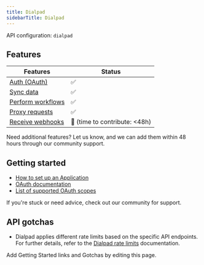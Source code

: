 ```yaml
---
title: Dialpad
sidebarTitle: Dialpad
---
```


API configuration: `dialpad`

## Features

| Features | Status |
| - | - |
| [Auth (OAuth)](/integrate/guides/authorize-an-api) | ✅ |
| [Sync data](/integrate/guides/sync-data-from-an-api) | ✅ |
| [Perform workflows](/integrate/guides/perform-workflows-with-an-api) | ✅ |
| [Proxy requests](/integrate/guides/proxy-requests-to-an-api) | ✅ |
| [Receive webhooks](/integrate/guides/receive-webhooks-from-an-api) | 🚫 (time to contribute: &lt;48h) |

Need additional features? Let us know, and we can add them within 48 hours through our community support.

## Getting started

-   [How to set up an Application](https://developers.dialpad.com/docs/oauth#setup)
-   [OAuth documentation](https://developers.dialpad.com/docs/oauth)
-   [List of supported OAuth scopes](https://developers.dialpad.com/docs/oauth#supported-scopes)

If you're stuck or need advice, check out our community for support.

## API gotchas

- Dialpad applies different rate limits based on the specific API endpoints. For further details, refer to the [Dialpad rate limits](https://developers.dialpad.com/docs/rate-limits) documentation.

Add Getting Started links and Gotchas by editing this page.

